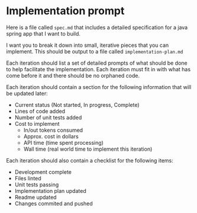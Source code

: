 # Implementation prompt
Here is a file called `spec.md` that includes a detailed specification for a java spring app that I want to build. 

I want you to break it down into small, iterative pieces that you can implement. This should be output to a file called `implementation-plan.md` 

Each iteration should list a set of detailed prompts of what should be done to help facilitate the implementation. Each iteration must fit in with what has come before it and there should be no orphaned code. 

Each iteration should contain a section for the following information that will be updated later:
* Current status (Not started, In progress, Complete)
* Lines of code added
* Number of unit tests added
* Cost to implement
  * In/out tokens consumed
  * Approx. cost in dollars
  * API time (time spent processing)
  * Wall time (real world time to implement this iteration)

Each iteration should also contain a checklist for the following items:
- Development complete
- Files linted
- Unit tests passing
- Implementation plan updated
- Readme updated
- Changes commited and pushed
